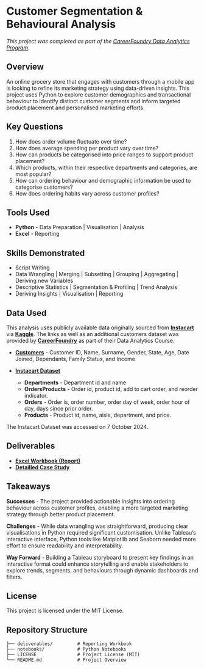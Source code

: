 # Customer Segmentation & Behavioural Analysis

*This project was completed as part of the [CareerFoundry Data Analytics Program](https://careerfoundry.com/en/courses/become-a-data-analyst/).*


## Overview

An online grocery store that engages with customers through a mobile app is looking to refine its marketing strategy using data-driven insights. This project uses Python to explore customer demographics and transactional behaviour to identify distinct customer segments and inform targeted product placement and personalised marketing efforts.


## Key Questions
1. How does order volume fluctuate over time?
2. How does average spending per product vary over time?
3. How can products be categorised into price ranges to support product placement?
4. Which products, within their respective departments and categories, are most popular?
5. How can ordering behaviour and demographic information be used to categorise customers?
6. How does ordering habits vary across customer profiles?


## Tools Used 

- **Python** - Data Preparation | Visualisation | Analysis
- **Excel** - Reporting


## Skills Demonstrated

- Script Writing
- Data Wrangling | Merging | Subsetting | Grouping | Aggregating | Deriving new Variables
- Descriptive Statistics | Segmentation & Profiling | Trend Analysis
- Deriving Insights | Visualisation | Reporting


## Data Used

This analysis uses publicly available data originally sourced from [**Instacart**](https://www.instacart.com) via [**Kaggle**](https://www.kaggle.com/datasets/psparks/instacart-market-basket-analysis). The links as well as an additional customers dataset was provided by [**CareerFoundry**](https://careerfoundry.com/en/courses/become-a-data-analyst/) as part of their Data Analytics Course.

- [**Customers**](https://s3.amazonaws.com/coach-courses-us/public/courses/data-immersion/A4/A4_Data_Assets/customers.zip) - Customer ID, Name, Surname, Gender, State, Age, Date Joined, Dependants, Family Status, and Income
- [**Instacart Dataset**](https://www.kaggle.com/datasets/psparks/instacart-market-basket-analysis)

    - **Departments** - Department id and name
    - **OrdersProducts** - Order id, product id, add to cart order, and reorder indicator.
    - **Orders** - Order is, order number, order day of week, order hour of day, days since prior order.
    - **Products** - Product id, name, aisle, department, and price.

The Instacart Dataset was accessed on 7 October 2024.

## Deliverables

- [**Excel Workbook (Report)**](https://github.com/davidgriesel/04-customer-segmentation-behavioural-analysis/tree/main/deliverables)
- [**Detailled Case Study**](https://davidgriesel.com/online-grocery-store/)


## Takeaways

**Successes** - The project provided actionable insights into ordering behaviour across customer profiles, enabling a more targeted marketing strategy through better product placement.

**Challenges** - While data wrangling was straightforward, producing clear visualisations in Python required significant customisation. Unlike Tableau’s interactive interface, Python tools like Matplotlib and Seaborn needed more effort to ensure readability and interpretability.

**Way Forward** - Building a Tableau storyboard to present key findings in an interactive format could enhance storytelling and enable stakeholders to explore trends, segments, and behaviours through dynamic dashboards and filters.


## License
This project is licensed under the MIT License.


## Repository Structure

```text
├── deliverables/         # Reporting Workbook
├── notebooks/            # Python Notebooks
├── LICENSE               # Project License (MIT)
└── README.md             # Project Overview